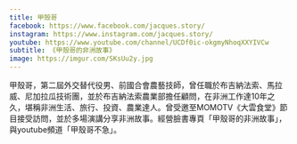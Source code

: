 ```yaml
---
title: 甲殼哥
facebook: https://www.facebook.com/jacques.story/
instagram: https://www.instagram.com/jacques.story/
youtube: https://www.youtube.com/channel/UCDf0ic-okgmyNhoqXXYIVCw
subtitle: 《甲殼哥的非洲故事》
image: https://imgur.com/SKsUu2y.jpg
---
```


甲殼哥，第二屆外交替代役男、前國合會農藝技師，曾任職於布吉納法索、馬拉威、尼加拉瓜技術團，並於布吉納法索農業部擔任顧問，在非洲工作達10年之久，堪稱非洲生活、旅行、投資、農業達人。曾受邀至MOMOTV《大雲食堂》節目接受訪問，並於多場演講分享非洲故事。經營臉書專頁「甲殼哥的非洲故事」，與youtube頻道「甲殼哥不急」。
